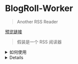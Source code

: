 # BlogRoll-Worker

> Another RSS Reader



[预览链接](https://blogroll.axz.me/)



> 假装是一个 RSS 阅读器


<details>
## <summary>  如何使用 </summary>

如果你也想整一个的话，其实也不难，相对还是比较好办的

### Fork 项目

这个就不用我教了吧，看见右上角那个 fork 按钮了不，点就完事了！

生成一个自己的仓库之后好方便做更新和修改。

### 配置 CloudFlare

最重要的是先配置 CloudFlare，让整个链路先跑起来，之后的具体代码再怎么改都来得及。

CloudFlare 的网站在 [这里](https://cloudflare.com/)，注册账号之后先在左侧选中 `workers`， 注册一个 workers

然后在 [这里](https://dash.cloudflare.com/profile/api-tokens) 注册一个 api 密钥，并且在你 fork 的 GitHub 仓库中 `Settings` 的 `Secrets` 里添加一个叫 `CF_WORKERS_TOKEN` 的密钥，把刚刚申请的 api 密钥添加进去

最后进入到 [wrangler.toml](wrangler.toml) 中，修改这个文件里面的 `account_id` 和 `zone_id`，其中 `account_id` 可以在 `workers` 中获取到，而对于 `zone_id`，如果你没有自定义域名的诉求，可以在最前面加井号注释掉

修改完成并同步到 main 分支之后，GitHub Actions 应该会自动启动，观察执行情况就可以了。正常来讲应该会执行成功的。

### 本地部署与修改

既然基础已经跑起来了，接下来需要把它变成自己的，需要修改的有几处，当然，具体修改哪些看你需求：

更便捷的配置化功能什么的，接下来交给学弟实现吧。

- 修改获取的链接：直接修改这个 README.md 中下方的表格就可以了
- 修改 logo 等其他前端展现（已标记 TODO）
  - ./web/public/favicon.ico -- 网站 icon
  - ./src/assets/logo.png -- 页内显示 logo
  - ./src/index.html -- 页面 title
  - ./src/APP.vue -- 页内标题及 banner 文案
- 修改自动生成的 RSS 信息（已标记 TODO）：index.js

在本地想部署起来的话，直接 clone 你自己 fork 出的仓库到本地，然后作为标准 npm 项目去部署

```
# 安装依赖
npm install

# 开发
npm run dev

# 测试 RSS 获取

npm run gen

# 构建
npm run build
```

## LICENSE

项目基于 [NJU-LUG/Blogroll](https://github.com/nju-lug/blogroll) & [Friend-Link-House](https://github.com/idealclover/Friend-Link-House)，采用 [MIT Licence](./LICENSE)
</details>

<details>

## <summary>  Feed </summary>

| 名称               | 网站                      | 描述（选填） | 头像（默认为/favicon.ico） | RSS（默认为/feed）                | 分类 |
| ------------------ | ------------------------- | ------------ | -------------------------- | --------------------------------- | ---- |
| 羊毛日报           | https://ym.today          |              |                            | https://ym.today/feed             |      |
| 反斗限免           | http://free.apprcn.com    |              |                            | http://free.apprcn.com/feed       |      |
| ZAPRO · 杂铺       | https://tmioe.com         |              |                            | https://tmioe.com/feed            |      |
| 限时免费           | https://xianshiyouhui.com |              |                            | https://xianshiyouhui.com/feed    |      |
| i3综合社区         | https://www.i3zh.com      |              |                            | https://www.i3zh.com/feed         |      |
| 如有乐享           | https://51.ruyo.net       |              |                            | https://51.ruyo.net/feed/         |      |
| MisakaNo の 小破站 | https://blog.misaka.rest  |              |                            | https://blog.misaka.rest/atom.xml |      |
| 优米格             | https://www.4spaces.org   |              |                            | https://www.4spaces.org/feed      |      |
| Mareep             | https://blog.mareep.net   |              |                            | https://blog.mareep.net/atom.xml  |      |
| ahhhhfs            | https://www.ahhhhfs.com   |              |                            | https://www.ahhhhfs.com/feed.xml  |      |
| omii               | https://omii.top          |              |                            | https://omii.top/feed             |      |
| 黑海洋wiki         | https://blog.upx8.com     |              |                            | https://blog.upx8.com/feed        |      |
| 煙花巷陌           | https://blog.ilue.pp.ua   |              |                            | https://blog.ilue.pp.ua/rss.xml   |      |
| Shiina's Bulog     | https://blog.shiina.fun/  |              |                            | https://blog.shiina.fun/feed      |      |
| 麦麦同学           | https://www.mmtx.net/     |              |                            | https://www.mmtx.net/feed         |      |
|                    |                           |              |                            |                                   |      |
|                    |                           |              |                            |                                   |      |
|                    |                           |              |                            |                                   |      |
|                    |                           |              |                            |                                   |      |
|                    |                           |              |                            |                                   |      |

